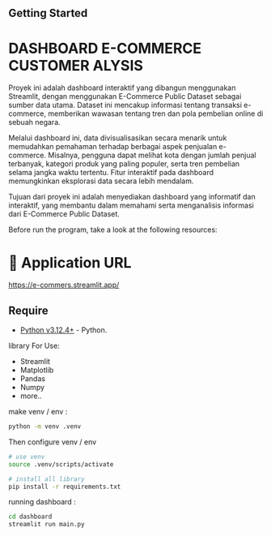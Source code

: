 ## Getting Started

# DASHBOARD E-COMMERCE CUSTOMER ALYSIS

Proyek ini adalah dashboard interaktif yang dibangun menggunakan Streamlit, dengan menggunakan
E-Commerce Public Dataset sebagai sumber data utama. Dataset ini mencakup informasi tentang
transaksi e-commerce, memberikan wawasan tentang tren dan pola pembelian online di sebuah negara.

Melalui dashboard ini, data divisualisasikan secara menarik untuk memudahkan pemahaman terhadap
berbagai aspek penjualan e-commerce. Misalnya, pengguna dapat melihat kota dengan jumlah penjual
terbanyak, kategori produk yang paling populer, serta tren pembelian selama jangka waktu tertentu.
Fitur interaktif pada dashboard memungkinkan eksplorasi data secara lebih mendalam.

Tujuan dari proyek ini adalah menyediakan dashboard yang informatif dan interaktif, yang membantu
dalam memahami serta menganalisis informasi dari E-Commerce Public Dataset.

Before run the program, take a look at the following resources:

# 🔗 Application URL

https://e-commers.streamlit.app/

## Require

- [Python v3.12.4+](https://www.python.org/downloads/) - Python.

library For Use:

- Streamlit
- Matplotlib
- Pandas
- Numpy
- more..

make venv / env :

```bash
python -m venv .venv
```

Then configure venv / env

```bash
# use venv
source .venv/scripts/activate

# install all library
pip install -r requirements.txt
```


running dashboard :

```bash
cd dashboard
streamlit run main.py
```
